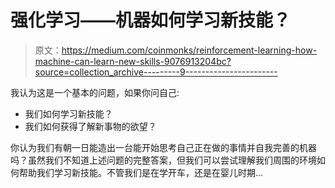 # 强化学习——机器如何学习新技能？

> 原文：<https://medium.com/coinmonks/reinforcement-learning-how-machine-can-learn-new-skills-9076913204bc?source=collection_archive---------9----------------------->

我认为这是一个基本的问题，如果你问自己:

*   我们如何学习新技能？
*   我们如何获得了解新事物的欲望？

你认为我们有朝一日能造出一台能开始思考自己正在做的事情并自我完善的机器吗？虽然我们不知道上述问题的完整答案，但我们可以尝试理解我们周围的环境如何帮助我们学习新技能。不管我们是在学开车，还是在婴儿时期…